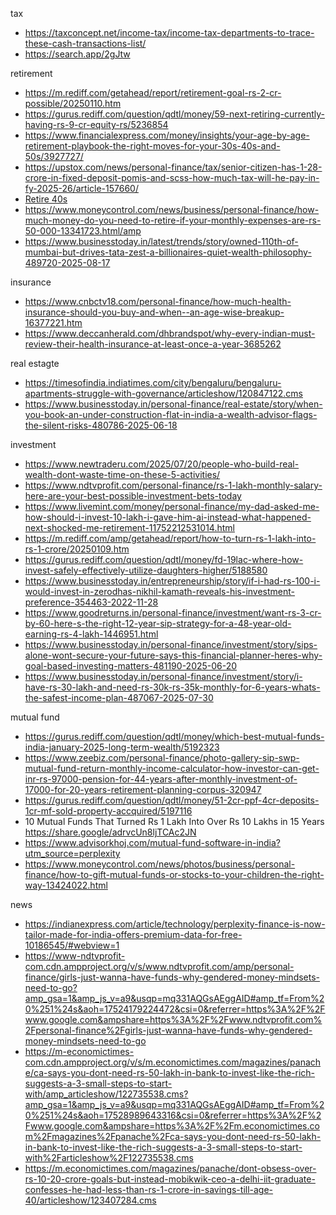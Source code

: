 tax
* https://taxconcept.net/income-tax/income-tax-departments-to-trace-these-cash-transactions-list/
* https://search.app/2gJtw


retirement
* https://m.rediff.com/getahead/report/retirement-goal-rs-2-cr-possible/20250110.htm
* https://gurus.rediff.com/question/qdtl/money/59-next-retiring-currently-having-rs-9-cr-equity-rs/5236854
* https://www.financialexpress.com/money/insights/your-age-by-age-retirement-playbook-the-right-moves-for-your-30s-40s-and-50s/3927727/
* https://upstox.com/news/personal-finance/tax/senior-citizen-has-1-28-crore-in-fixed-deposit-pomis-and-scss-how-much-tax-will-he-pay-in-fy-2025-26/article-157660/
* [Retire 40s](https://www.timesnownews.com/web-stories/business/early-retirement-10-expert-financial-tips-to-help-you-retire-in-your-40s/photostory/106979868.cms)
* https://www.moneycontrol.com/news/business/personal-finance/how-much-money-do-you-need-to-retire-if-your-monthly-expenses-are-rs-50-000-13341723.html/amp
* https://www.businesstoday.in/latest/trends/story/owned-110th-of-mumbai-but-drives-tata-zest-a-billionaires-quiet-wealth-philosophy-489720-2025-08-17

insurance
* https://www.cnbctv18.com/personal-finance/how-much-health-insurance-should-you-buy-and-when--an-age-wise-breakup-16377221.htm
* https://www.deccanherald.com/dhbrandspot/why-every-indian-must-review-their-health-insurance-at-least-once-a-year-3685262

real estagte
* https://timesofindia.indiatimes.com/city/bengaluru/bengaluru-apartments-struggle-with-governance/articleshow/120847122.cms
* https://www.businesstoday.in/personal-finance/real-estate/story/when-you-book-an-under-construction-flat-in-india-a-wealth-advisor-flags-the-silent-risks-480786-2025-06-18


investment
* https://www.newtraderu.com/2025/07/20/people-who-build-real-wealth-dont-waste-time-on-these-5-activities/
* https://www.ndtvprofit.com/personal-finance/rs-1-lakh-monthly-salary-here-are-your-best-possible-investment-bets-today
* https://www.livemint.com/money/personal-finance/my-dad-asked-me-how-should-i-invest-10-lakh-i-gave-him-ai-instead-what-happened-next-shocked-me-retirement-11752212531014.html
* https://m.rediff.com/amp/getahead/report/how-to-turn-rs-1-lakh-into-rs-1-crore/20250109.htm
* https://gurus.rediff.com/question/qdtl/money/fd-19lac-where-how-invest-safely-effectively-utilize-daughters-higher/5188580
* https://www.businesstoday.in/entrepreneurship/story/if-i-had-rs-100-i-would-invest-in-zerodhas-nikhil-kamath-reveals-his-investment-preference-354463-2022-11-28
* https://www.goodreturns.in/personal-finance/investment/want-rs-3-cr-by-60-here-s-the-right-12-year-sip-strategy-for-a-48-year-old-earning-rs-4-lakh-1446951.html
* https://www.businesstoday.in/personal-finance/investment/story/sips-alone-wont-secure-your-future-says-this-financial-planner-heres-why-goal-based-investing-matters-481190-2025-06-20
* https://www.businesstoday.in/personal-finance/investment/story/i-have-rs-30-lakh-and-need-rs-30k-rs-35k-monthly-for-6-years-whats-the-safest-income-plan-487067-2025-07-30

mutual fund
* https://gurus.rediff.com/question/qdtl/money/which-best-mutual-funds-india-january-2025-long-term-wealth/5192323
* https://www.zeebiz.com/personal-finance/photo-gallery-sip-swp-mutual-fund-return-monthly-income-calculator-how-investor-can-get-inr-rs-97000-pension-for-44-years-after-monthly-investment-of-17000-for-20-years-retirement-planning-corpus-320947
* https://gurus.rediff.com/question/qdtl/money/51-2cr-ppf-4cr-deposits-1cr-mf-sold-property-accquired/5197116
* 10 Mutual Funds That Turned Rs 1 Lakh Into Over Rs 10 Lakhs in 15 Years https://share.google/adrvcUn8ljTCAc2JN
* https://www.advisorkhoj.com/mutual-fund-software-in-india?utm_source=perplexity
* https://www.moneycontrol.com/news/photos/business/personal-finance/how-to-gift-mutual-funds-or-stocks-to-your-children-the-right-way-13424022.html

news
* https://indianexpress.com/article/technology/perplexity-finance-is-now-tailor-made-for-india-offers-premium-data-for-free-10186545/#webview=1
* https://www-ndtvprofit-com.cdn.ampproject.org/v/s/www.ndtvprofit.com/amp/personal-finance/girls-just-wanna-have-funds-why-gendered-money-mindsets-need-to-go?amp_gsa=1&amp_js_v=a9&usqp=mq331AQGsAEggAID#amp_tf=From%20%251%24s&aoh=17524179224472&csi=0&referrer=https%3A%2F%2Fwww.google.com&ampshare=https%3A%2F%2Fwww.ndtvprofit.com%2Fpersonal-finance%2Fgirls-just-wanna-have-funds-why-gendered-money-mindsets-need-to-go
* https://m-economictimes-com.cdn.ampproject.org/v/s/m.economictimes.com/magazines/panache/ca-says-you-dont-need-rs-50-lakh-in-bank-to-invest-like-the-rich-suggests-a-3-small-steps-to-start-with/amp_articleshow/122735538.cms?amp_gsa=1&amp_js_v=a9&usqp=mq331AQGsAEggAID#amp_tf=From%20%251%24s&aoh=17528989643316&csi=0&referrer=https%3A%2F%2Fwww.google.com&ampshare=https%3A%2F%2Fm.economictimes.com%2Fmagazines%2Fpanache%2Fca-says-you-dont-need-rs-50-lakh-in-bank-to-invest-like-the-rich-suggests-a-3-small-steps-to-start-with%2Farticleshow%2F122735538.cms
* https://m.economictimes.com/magazines/panache/dont-obsess-over-rs-10-20-crore-goals-but-instead-mobikwik-ceo-a-delhi-iit-graduate-confesses-he-had-less-than-rs-1-crore-in-savings-till-age-40/articleshow/123407284.cms 
